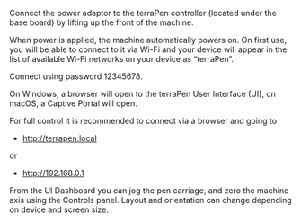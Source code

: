 Connect the power adaptor to the terraPen controller (located under the base board) by lifting up the front of the machine. 

When power is applied, the machine automatically powers on. On first use, you will be able to connect to it via Wi-Fi and your device will appear in the list of available Wi-Fi networks on your device as “terraPen”.  

Connect using password 12345678. 

On Windows, a browser will open to the terraPen User Interface (UI), on macOS, a Captive Portal will open. 

For full control it is recommended to connect via a browser and going to 

* http://terrapen.local 

or 

* http://192.168.0.1 

From the UI Dashboard you can jog the pen carriage, and zero the machine axis using the Controls panel. 
Layout and orientation can change depending on device and screen size. 